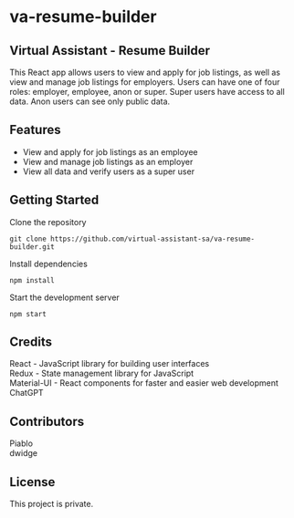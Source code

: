 # va-resume-builder

## Virtual Assistant - Resume Builder

This React app allows users to view and apply for job listings, as well as view and manage job listings for employers. Users can have one of four roles: employer, employee, anon or super. Super users have access to all data. Anon users can see only public data.

## Features

- View and apply for job listings as an employee
- View and manage job listings as an employer
- View all data and verify users as a super user

## Getting Started

Clone the repository

```
git clone https://github.com/virtual-assistant-sa/va-resume-builder.git
```

Install dependencies

```
npm install
```

Start the development server

```
npm start
```

## Credits

React - JavaScript library for building user interfaces  
Redux - State management library for JavaScript  
Material-UI - React components for faster and easier web development  
ChatGPT

## Contributors

Piablo  
dwidge

## License

This project is private.
